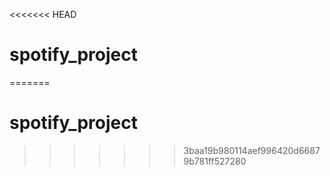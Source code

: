 <<<<<<< HEAD
# spotify_project
=======
# spotify_project
>>>>>>> 3baa19b980114aef996420d66879b781ff527280
